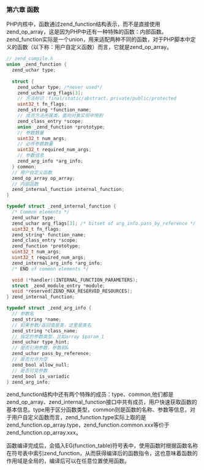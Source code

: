 ### 第六章 函数

  PHP内核中，函数通过zend_function结构表示，而不是直接使用zend_op_array，这是因为PHP中还有一种特殊的函数：内部函数。zend_function实际是一个union，用来适配两种不同的函数，对于PHP脚本中定义的函数（以下称：用户自定义函数）而言，它就是zend_op_array。
  
  ```c
  // zend_compile.h
  union _zend_function {
    zend_uchar type;
    
    struct {
      zend_uchar type; /*never used*/
      zend_uchar arg_flags[3];
      // 方法标识：final/static/abstract、private/public/protected
      uint32_t fn_flags;
      zend_string *function_name;
      // 成员方法所属类，面向对象实现中用到
      zend_class_entry *scope;
      union _zend_function *prototype;
      // 参数数量
      uint32_t num_args;
      // 必传参数数量
      uint32_t required_num_args;
      // 参数信息
      zend_arg_info *arg_info;
    } common;
    // 用户自定义函数
    zend_op_array op_array;
    // 内部函数
    zend_internal_function internal_function;
  }
  
  typedef struct _zend_internal_function {
	/* Common elements */
	zend_uchar type;
	zend_uchar arg_flags[3]; /* bitset of arg_info.pass_by_reference */
	uint32_t fn_flags;
	zend_string* function_name;
	zend_class_entry *scope;
	zend_function *prototype;
	uint32_t num_args;
	uint32_t required_num_args;
	zend_internal_arg_info *arg_info;
	/* END of common elements */

	void (*handler)(INTERNAL_FUNCTION_PARAMETERS);
	struct _zend_module_entry *module;
	void *reserved[ZEND_MAX_RESERVED_RESOURCES];
} zend_internal_function;

typedef struct _zend_arg_info {
	// 参数名
	zend_string *name;
	// 如果参数/返回值是类，这里是类名
	zend_string *class_name;
	// 指定的参数类型，比如array $param_1
	zend_uchar type_hint;
	// 是否引用参数，参数前&
	zend_uchar pass_by_reference;
	// 是否允许为空
	zend_bool allow_null;
	// 是否可变参数
	zend_bool is_variadic
} zend_arg_info;
  ```
  
  zend_function结构中还有两个特殊的成员：type、common,他们都是zend_op_array、zend_internal_function接口中共有成员，用户快速获取函数的基本信息。type用于区分函数类型，common则是函数的名称、参数等信息，对于用户自定义函数而言，zend_function.type实际上取的是zend_function.op_array.type，zend_function.common.xxx等价于zend_function.op_array.xxx。
  
  函数编译完成后，会插入EG(function_table)符号表中，使用函数时根据函数名称在符号表中索引zend_function，从而获得编译后的函数指令，这也意味着函数的作用域是全局的，编译后可以在任意位置使用函数。
